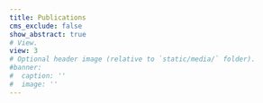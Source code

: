 ```yaml
---
title: Publications
cms_exclude: false
show_abstract: true
# View.
view: 3
# Optional header image (relative to `static/media/` folder).
#banner:
#  caption: ''
#  image: ''
---
```

